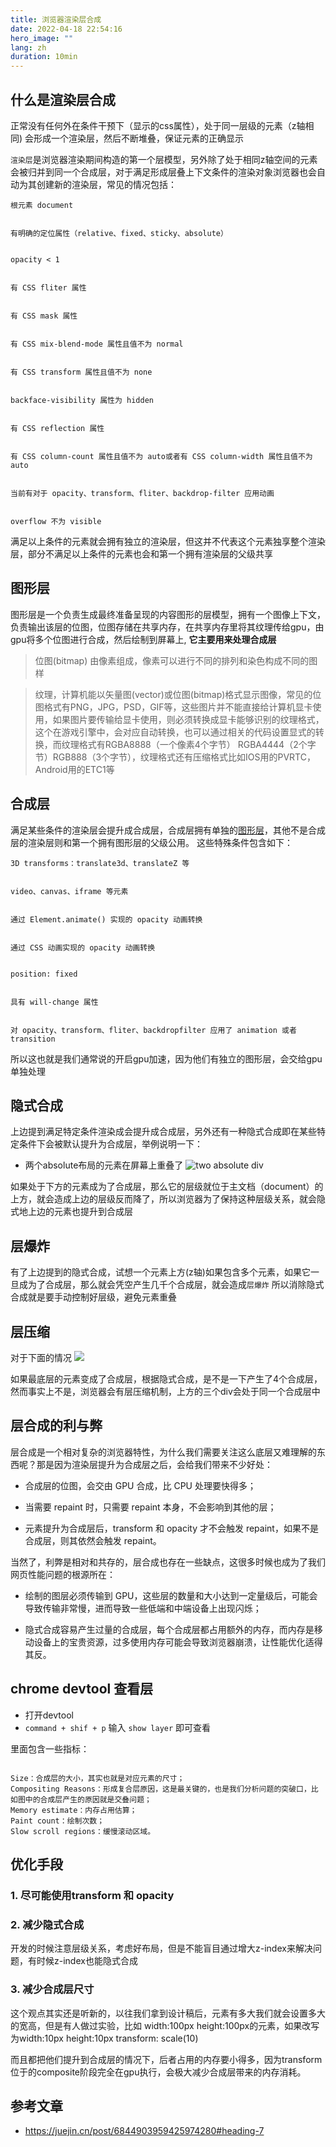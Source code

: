 ```yaml
---
title: 浏览器渲染层合成
date: 2022-04-18 22:54:16
hero_image: ""
lang: zh
duration: 10min
---
```



## 什么是渲染层合成

正常没有任何外在条件干预下（显示的css属性），处于同一层级的元素（z轴相同) 会形成一个渲染层，然后不断堆叠，保证元素的正确显示

`渲染层`是浏览器渲染期间构造的第一个层模型，另外除了处于相同z轴空间的元素会被归并到同一个合成层，对于满足形成层叠上下文条件的渲染对象浏览器也会自动为其创建新的渲染层，常见的情况包括：
```
根元素 document


有明确的定位属性（relative、fixed、sticky、absolute）


opacity < 1


有 CSS fliter 属性


有 CSS mask 属性


有 CSS mix-blend-mode 属性且值不为 normal


有 CSS transform 属性且值不为 none


backface-visibility 属性为 hidden


有 CSS reflection 属性


有 CSS column-count 属性且值不为 auto或者有 CSS column-width 属性且值不为 auto


当前有对于 opacity、transform、fliter、backdrop-filter 应用动画


overflow 不为 visible
```

满足以上条件的元素就会拥有独立的渲染层，但这并不代表这个元素独享整个渲染层，部分不满足以上条件的元素也会和第一个拥有渲染层的父级共享

## 图形层
图形层是一个负责生成最终准备呈现的内容图形的层模型，拥有一个图像上下文，负责输出该层的位图，位图存储在共享内存，在共享内存里将其纹理传给gpu，由gpu将多个位图进行合成，然后绘制到屏幕上, **它主要用来处理合成层**

> 位图(bitmap) 由像素组成，像素可以进行不同的排列和染色构成不同的图样


> 纹理，计算机能以矢量图(vector)或位图(bitmap)格式显示图像，常见的位图格式有PNG，JPG，PSD，GIF等，这些图片并不能直接给计算机显卡使用，如果图片要传输给显卡使用，则必须转换成显卡能够识别的纹理格式，这个在游戏引擎中，会对应自动转换，也可以通过相关的代码设置显式的转换，而纹理格式有RGBA8888（一个像素4个字节） RGBA4444（2个字节）RGB888（3个字节），纹理格式还有压缩格式比如IOS用的PVRTC，Android用的ETC1等


## 合成层

满足某些条件的渲染层会提升成合成层，合成层拥有单独的[图形层](#图形层)，其他不是合成层的渲染层则和第一个拥有图形层的父级公用。
这些特殊条件包含如下：
```
3D transforms：translate3d、translateZ 等


video、canvas、iframe 等元素


通过 Element.animate() 实现的 opacity 动画转换


通过 СSS 动画实现的 opacity 动画转换


position: fixed


具有 will-change 属性


对 opacity、transform、fliter、backdropfilter 应用了 animation 或者 transition
```

所以这也就是我们通常说的开启gpu加速，因为他们有独立的图形层，会交给gpu单独处理

## 隐式合成

上边提到满足特定条件渲染成会提升成合成层，另外还有一种隐式合成即在某些特定条件下会被默认提升为合成层，举例说明一下：

- 两个absolute布局的元素在屏幕上重叠了
![two absolute div](https://p1-jj.byteimg.com/tos-cn-i-t2oaga2asx/gold-user-assets/2019/10/9/16daf0c0a871e2e9~tplv-t2oaga2asx-zoom-in-crop-mark:1304:0:0:0.awebp)

如果处于下方的元素成为了合成层，那么它的层级就位于主文档（document）的上方，就会造成上边的层级反而降了，所以浏览器为了保持这种层级关系，就会隐式地上边的元素也提升到合成层


## 层爆炸

有了上边提到的隐式合成，试想一个元素上方(z轴)如果包含多个元素，如果它一旦成为了合成层，那么就会凭空产生几千个合成层，就会造成`层爆炸` 
所以消除隐式合成就是要手动控制好层级，避免元素重叠

## 层压缩
对于下面的情况
![](https://p1-jj.byteimg.com/tos-cn-i-t2oaga2asx/gold-user-assets/2019/10/9/16daf0c0d4bf2415~tplv-t2oaga2asx-zoom-in-crop-mark:1304:0:0:0.awebp)

如果最底层的元素变成了合成层，根据隐式合成，是不是一下产生了4个合成层，然而事实上不是，浏览器会有层压缩机制，上方的三个div会处于同一个合成层中

## 层合成的利与弊

层合成是一个相对复杂的浏览器特性，为什么我们需要关注这么底层又难理解的东西呢？那是因为渲染层提升为合成层之后，会给我们带来不少好处：


- 合成层的位图，会交由 GPU 合成，比 CPU 处理要快得多；


- 当需要 repaint 时，只需要 repaint 本身，不会影响到其他的层；


- 元素提升为合成层后，transform 和 opacity 才不会触发 repaint，如果不是合成层，则其依然会触发 repaint。


当然了，利弊是相对和共存的，层合成也存在一些缺点，这很多时候也成为了我们网页性能问题的根源所在：


- 绘制的图层必须传输到 GPU，这些层的数量和大小达到一定量级后，可能会导致传输非常慢，进而导致一些低端和中端设备上出现闪烁；


- 隐式合成容易产生过量的合成层，每个合成层都占用额外的内存，而内存是移动设备上的宝贵资源，过多使用内存可能会导致浏览器崩溃，让性能优化适得其反。

## chrome devtool 查看层

- 打开devtool
- `command + shif + p` 输入 `show layer` 即可查看

里面包含一些指标：
```

Size：合成层的大小，其实也就是对应元素的尺寸；
Compositing Reasons：形成复合层原因，这是最关键的，也是我们分析问题的突破口，比如图中的合成层产生的原因就是交叠问题；
Memory estimate：内存占用估算；
Paint count：绘制次数；
Slow scroll regions：缓慢滚动区域。
```


## 优化手段

### 1. 尽可能使用transform 和 opacity
### 2. 减少隐式合成
开发的时候注意层级关系，考虑好布局，但是不能盲目通过增大z-index来解决问题，有时候z-index也能隐式合成
### 3. 减少合成层尺寸
这个观点其实还是听新的，以往我们拿到设计稿后，元素有多大我们就会设置多大的宽高，但是有人做过实验，比如
width:100px height:100px的元素，如果改写为width:10px height:10px transform: scale(10)

而且都把他们提升到合成层的情况下，后者占用的内存要小得多，因为transform位于的composite阶段完全在gpu执行，会极大减少合成层带来的内存消耗。


## 参考文章
- https://juejin.cn/post/6844903959425974280#heading-7